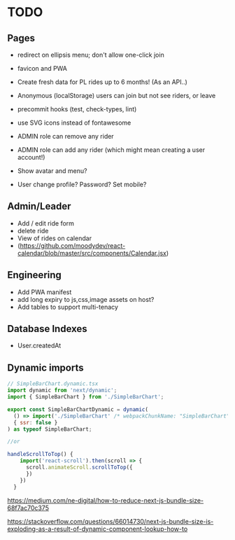 # TODO

## Pages

- redirect on ellipsis menu; don't allow one-click join
- favicon and PWA
- Create fresh data for PL rides up to 6 months! (As an API..)

- Anonymous (localStorage) users can join but not see riders, or leave

- precommit hooks (test, check-types, lint)
- use SVG icons instead of fontawesome

- ADMIN role can remove any rider
- ADMIN role can add any rider (which might mean creating a user account!)

- Show avatar and menu?
- User change profile? Password? Set mobile?

## Admin/Leader

- Add / edit ride form
- delete ride
- View of rides on calendar
- (https://github.com/moodydev/react-calendar/blob/master/src/components/Calendar.jsx)

## Engineering

- Add PWA manifest
- add long expiry to js,css,image assets on host?
- Add tables to support multi-tenacy

## Database Indexes

- User.createdAt

## Dynamic imports

```javascript
// SimpleBarChart.dynamic.tsx
import dynamic from 'next/dynamic';
import { SimpleBarChart } from './SimpleBarChart';

export const SimpleBarChartDynamic = dynamic(
  () => import('./SimpleBarChart' /* webpackChunkName: "SimpleBarChart" */).then((mod) => mod.SimpleBarChart as any),
  { ssr: false }
) as typeof SimpleBarChart;

//or

handleScrollToTop() {
    import('react-scroll').then(scroll => {
      scroll.animateScroll.scrollToTop({
      })
    })
  }
```

https://medium.com/ne-digital/how-to-reduce-next-js-bundle-size-68f7ac70c375

https://stackoverflow.com/questions/66014730/next-js-bundle-size-is-exploding-as-a-result-of-dynamic-component-lookup-how-to
